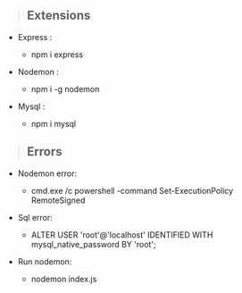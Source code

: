 > ## Extensions

- Express : 
  - npm i express

- Nodemon : 
  - npm i -g nodemon

- Mysql : 
  - npm i mysql

> ## Errors

- Nodemon error:
  - cmd.exe /c powershell -command Set-ExecutionPolicy RemoteSigned

- Sql error:
  - ALTER USER 'root'@'localhost' IDENTIFIED WITH mysql_native_password BY 'root';

- Run nodemon:
  - nodemon index.js

